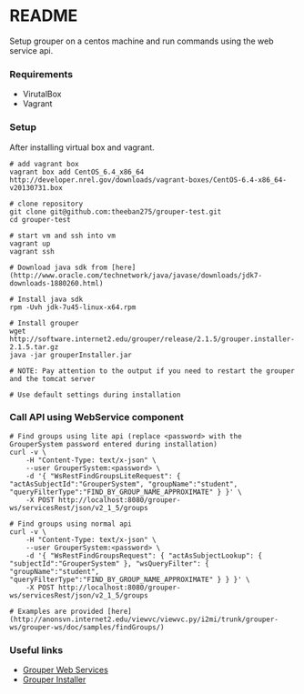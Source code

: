 # README

Setup grouper on a centos machine and run commands using the web service api.

### Requirements

* VirutalBox
* Vagrant

### Setup

After installing virtual box and vagrant.

```
# add vagrant box
vagrant box add CentOS_6.4_x86_64 http://developer.nrel.gov/downloads/vagrant-boxes/CentOS-6.4-x86_64-v20130731.box

# clone repository
git clone git@github.com:theeban275/grouper-test.git
cd grouper-test

# start vm and ssh into vm
vagrant up
vagrant ssh

# Download java sdk from [here](http://www.oracle.com/technetwork/java/javase/downloads/jdk7-downloads-1880260.html)

# Install java sdk
rpm -Uvh jdk-7u45-linux-x64.rpm

# Install grouper
wget http://software.internet2.edu/grouper/release/2.1.5/grouper.installer-2.1.5.tar.gz
java -jar grouperInstaller.jar

# NOTE: Pay attention to the output if you need to restart the grouper and the tomcat server

# Use default settings during installation
```

### Call API using WebService component
```
# Find groups using lite api (replace <password> with the GrouperSystem password entered during installation)
curl -v \
	-H "Content-Type: text/x-json" \
	--user GrouperSystem:<password> \
	-d '{ "WsRestFindGroupsLiteRequest": { "actAsSubjectId":"GrouperSystem", "groupName":"student", "queryFilterType":"FIND_BY_GROUP_NAME_APPROXIMATE" } }' \
	-X POST http://localhost:8080/grouper-ws/servicesRest/json/v2_1_5/groups 

# Find groups using normal api
curl -v \
	-H "Content-Type: text/x-json" \
	--user GrouperSystem:<password> \
	-d '{ "WsRestFindGroupsRequest": { "actAsSubjectLookup": { "subjectId":"GrouperSystem" }, "wsQueryFilter": { "groupName":"student", "queryFilterType":"FIND_BY_GROUP_NAME_APPROXIMATE" } } }' \
	-X POST http://localhost:8080/grouper-ws/servicesRest/json/v2_1_5/groups 

# Examples are provided [here](http://anonsvn.internet2.edu/viewvc/viewvc.py/i2mi/trunk/grouper-ws/grouper-ws/doc/samples/findGroups/)
```

### Useful links

* [Grouper Web Services](https://spaces.internet2.edu/display/Grouper/Grouper+Web+Services)
* [Grouper Installer](https://spaces.internet2.edu/display/Grouper/Grouper+Installer)
